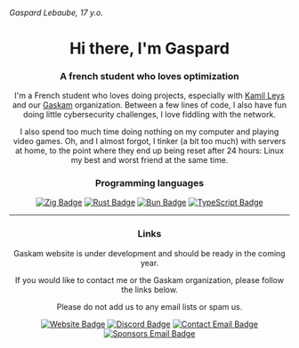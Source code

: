 <h6 align="left">Gaspard Lebaube, 17 y.o.</h6>
<h1 align="center">Hi there, I'm Gaspard</h1>
<h3 align="center">A french student who loves optimization</h3>

<p align="center">I'm a French student who loves doing projects, especially with <a href="https://github.com/kamil-leys">Kamil Leys</a> and our <a href="https://github.com/gaskam">Gaskam</a> organization. Between a few lines of code, I also have fun doing little cybersecurity challenges, I love fiddling with the network.</p>
<p align="center">I also spend too much time doing nothing on my computer and playing video games. Oh, and I almost forgot, I tinker (a bit too much) with servers at home, to the point where they end up being reset after 24 hours: Linux my best and worst friend at the same time.</p>

<h3 align="center">Programming languages</h3>

<div align="center">
  <a href="https://ziglang.org/"><img alt="Zig Badge" src="https://img.shields.io/badge/-Zig-%23f7a41d?style=flat-square&logo=zig&logoColor=%23fff&link=https%3A%2F%2Fziglang.org%2F"></a>
  <a href="https://www.rust-lang.org/"><img alt="Rust Badge" src="https://img.shields.io/badge/-Rust-%2523f7a41d?style=flat-square&logo=rust&color=%23000000&cacheSeconds=https%3A%2F%2Fwww.rust-lang.org%2F"></a>
  <a href="https://bun.sh/"><img alt="Bun Badge" src="https://img.shields.io/badge/-Bun-%23f9f1e1?style=flat-square&logo=bun&logoColor=%23000&link=https%3A%2F%2Fbun.sh%2F"></a>
  <a href="https://www.typescriptlang.org/"><img alt="TypeScript Badge" src="https://img.shields.io/badge/-TypeScript-%23007bcd?style=flat-square&logo=typescript&logoColor=%23fff&link=https%3A%2F%2Fwww.typescriptlang.org%2F"></a>
</div>

---

<h3 align="center">Links</h3>

<p align="center">Gaskam website is under development and should be ready in the coming year.</p>
<p align="center">If you would like to contact me or the Gaskam organization, please follow the links below.</p>
<p align="center">Please do not add us to any email lists or spam us.</p>

<div align="center">
  <a href="https://gaskam.com"><img alt="Website Badge" src="https://img.shields.io/badge/-gaskam.com-%23FF7139?style=flat-square&logo=firefox&logoColor=%23fff&link=https%3A%2F%2Fgaskam.com%2F"></a>
  <a href="http://discord.gaskam.com"><img alt="Discord Badge" src="https://img.shields.io/badge/-Discord-%235865F2?style=flat-square&logo=discord&logoColor=%23fff&link=http%3A%2F%2Fdiscord.gaskam.com%2F"></a>
  <a href="mailto:contact@gaskam.com"><img alt="Contact Email Badge" src="https://img.shields.io/badge/-contact-%23D30707?style=flat-square&logo=maildotru&logoColor=%23fff&link=mailto%3Acontact%40gaskam.com"></a>
  <a href="mailto:sponsors@gaskam.com"><img alt="Sponsors Email Badge" src="https://img.shields.io/badge/-sponsors-%236D4AFF?style=flat-square&logo=maildotru&logoColor=%23fff&link=mailto%3Asponsors%40gaskam.com"></a>
</div>
